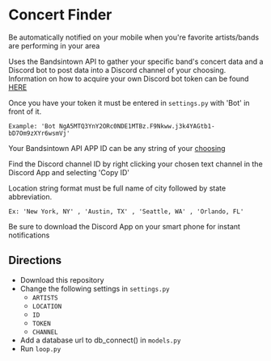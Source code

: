 # Concert Finder
Be automatically notified on your mobile when you're favorite artists/bands are performing in your area

Uses the Bandsintown API to gather your specific band's concert data and a Discord bot to post data
into a Discord channel of your choosing.                              
Information on how to acquire your own Discord bot token can be found [HERE](https://discordapp.com/developers/docs/intro)

Once you have your token it must be entered in `settings.py` with 'Bot' in front of it.
```
Example: 'Bot NgA5MTQ3YnY2ORc0NDE1MTBz.F9Nkww.j3k4YAGtb1-bD7Om9zXYr6wsmVj'
```

Your Bandsintown API APP ID can be any string of your [choosing](http://www.bandsintown.com/api/authentication)

Find the Discord channel ID by right clicking your chosen text channel in the Discord App and selecting 'Copy ID'

Location string format must be full name of city followed by state abbreviation.
```
Ex: 'New York, NY' , 'Austin, TX' , 'Seattle, WA' , 'Orlando, FL'
```

Be sure to download the Discord App on your smart phone for instant notifications

## Directions
 - Download this repository
 - Change the following settings in `settings.py`
    - `ARTISTS`
    - `LOCATION`
    - `ID`
    - `TOKEN`
    - `CHANNEL`
 - Add a database url to db_connect() in `models.py`
 - Run `loop.py`
